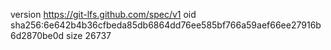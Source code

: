 version https://git-lfs.github.com/spec/v1
oid sha256:6e642b4b36cfbeda85db6864dd76ee585bf766a59aef66ee27916b6d2870be0d
size 26737
